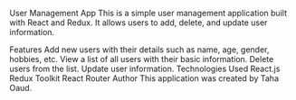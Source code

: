 
User Management App
This is a simple user management application built with React and Redux. It allows users to add, delete, and update user information.

Features
Add new users with their details such as name, age, gender, hobbies, etc.
View a list of all users with their basic information.
Delete users from the list.
Update user information.
Technologies Used
React.js
Redux Toolkit
React Router
Author
This application was created by Taha Oaud.
